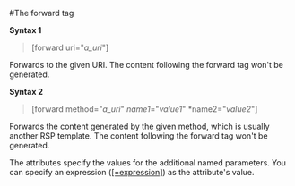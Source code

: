 #The forward tag

**Syntax 1**

>[forward uri="*a_uri*"]

Forwards to the given URI. The content following the forward tag won't be generated.

**Syntax 2**

>[forward method="*a_uri*" *name1*="*value1*" *name2="*value2*"]

Forwards the content generated by the given method, which is usually another RSP template. The content following the forward tag won't be generated.

The attributes specify the values for the additional named parameters. You can specify an expression ([[=expression]](=.md)) as the attribute's value.
